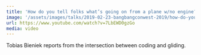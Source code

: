 ```yaml
---
title: 'How do you tell folks what’s going on from a plane w/no engine?!'
image: '/assets/images/talks/2019-02-23-bangbangconwest-2019/how-do-you-tell-folks-whats-going-on-from-a-plane-wno-engine.png'
url: https://www.youtube.com/watch?v=7LbEWD0gzGo
media: video
---
```


Tobias Bieniek reports from the intersection between coding and gliding.
